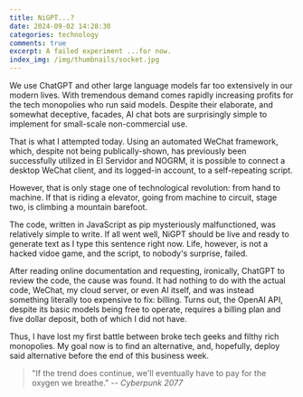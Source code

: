 ```yaml
---
title: NiGPT...?
date: 2024-09-02 14:28:30
categories: technology
comments: true
excerpt: A failed experiment ...for now.
index_img: /img/thumbnails/socket.jpg
---
```


We use ChatGPT and other large language models far too extensively in our modern lives. With tremendous demand comes rapidly increasing profits for the tech monopolies who run said models. Despite their elaborate, and somewhat deceptive, facades, AI chat bots are surprisingly simple to implement for small-scale non-commercial use.

That is what I attempted today. Using an automated WeChat framework, which, despite not being publically-shown, has previously been successfully utilized in El Servidor and NOGRM, it is possible to connect a desktop WeChat client, and its logged-in account, to a self-repeating script.

However, that is only stage one of technological revolution: from hand to machine. If that is riding a elevator, going from machine to circuit, stage two, is climbing a mountain barefoot.

The code, written in JavaScript as pip mysteriously malfunctioned, was relatively simple to write. If all went well, NiGPT should be live and ready to generate text as I type this sentence right now. Life, however, is not a hacked vidoe game, and the script, to nobody's surprise, failed.

After reading online documentation and requesting, ironically, ChatGPT to review the code, the cause was found. It had nothing to do with the actual code, WeChat, my cloud server, or even AI itself, and was instead something literally too expensive to fix: billing. Turns out, the OpenAI API, despite its basic models being free to operate, requires a billing plan and five dollar deposit, both of which I did not have.

Thus, I have lost my first battle between broke tech geeks and filthy rich monopolies. My goal now is to find an alternative, and, hopefully, deploy said alternative before the end of this business week.

> "If the trend does continue, we'll eventually have to pay for the oxygen we breathe."
> -- _Cyberpunk 2077_
